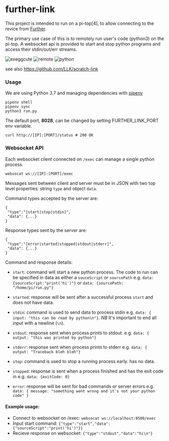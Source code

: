 # further-link
This project is intended to run on a pi-top[4], to allow connecting to the
revice from [Further](further.pi-top.com).

The primary use case of this is to remotely run user's code (python3) on the
pi-top. A websocket api is provided to start and stop python programs and
access their stdin/out/err streams.

![exeggcute](https://cdn.bulbagarden.net/upload/thumb/a/af/102Exeggcute.png/250px-102Exeggcute.png) ![remote](http://aux.iconspalace.com/uploads/1362096024564616892.png) ![python](https://i.pinimg.com/originals/c3/8a/8e/c38a8ed8ae5148e1441045fea19cfd20.png)

see also https://github.com/LLK/scratch-link

### Usage
We are using Python 3.7 and managing dependencies with
[pipenv](https://github.com/pypa/pipenv)
```
pipenv shell
pipenv sync
python3 run.py
```

The default port, __8028__, can be changed by setting FURTHER_LINK_PORT env
variable.
```
curl http://[IP]:[PORT]/status # 200 OK
```

### Websocket API
Each websocket client connected on `/exec` can manage a single python process.
```
websocat ws://[IP]:[PORT]/exec
```

Messages sent between client and server must be in JSON with two top level
properties: string `type` and object `data`.

Command types accepted by the server are:
```
{
 "type":"[start|stop|stdin]",
 "data": {...}
}
```

Response types sent by the server are:
```
{
 "type":"[error|started|stopped|stdout|stderr]",
 "data": {...}
}
```

Command and response details:
- `start`: command will start a new python process. The code to run can be specified in data as either a `souceScript` or `sourcePath` e.g.
`data: {sourceScript:"print('hi')"}` or `data: {sourcePath: "/home/pi/run.py"}`
- `started`: response will be sent after a successful process `start` and does not have data.

- `stdin`: command is used to send data to process stdin e.g. `data: { input: "this can be read by python\n"}`.
*NB* It's important to end all input with a newline (`\n`).
- `stdout`: response sent when process prints to stdout. e.g. `data: { output: "this was printed by python"}`
- `stderr`: response sent when process prints to stderr e.g. `data: { output: "Traceback bleh bleh"}`

- `stop`: command is used to stop a running process early. has no data.
- `stopped`: response is sent when a process finished and has the exit code in e.g. `data: {exitCode: 0}`

- `error`: response will be sent for bad commands or server errors e.g. `data: { message: "something went wrong and it's not your python code" }`

#### Example usage:
- Connect to websocket on /exec: `websocat ws://localhost:8500/exec`
- Input start command: `{"type":"start","data":{"sourceScript":"print('hi')"}}`
- Recieve response on websocket: `{"type":"stdout","data":"hi\n"}`
